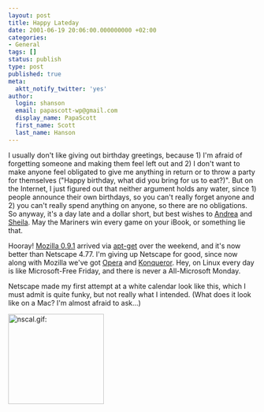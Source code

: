```yaml
---
layout: post
title: Happy Lateday
date: 2001-06-19 20:06:00.000000000 +02:00
categories:
- General
tags: []
status: publish
type: post
published: true
meta:
  aktt_notify_twitter: 'yes'
author:
  login: shanson
  email: papascott-wp@gmail.com
  display_name: PapaScott
  first_name: Scott
  last_name: Hanson
---
```

<p>I usually don't like giving out birthday greetings, because 1) I'm afraid of forgetting someone and making them feel left out and 2) I don't want to make anyone feel obligated to give me anything in return or to throw a party for themselves ("Happy birthday, what did you bring for us to eat?)". But on the Internet, I just figured out that neither argument holds any water, since 1) people announce their own birthdays, so you can't really forget anyone and 2) you can't really spend anything on anyone, so there are no obligations. So anyway, it's a day late and a dollar short, but best wishes to <a href="http://andrea.editthispage.com/2001/06/18">Andrea</a> and <a href="http://sheila.inessential.com/2001/06/18">Sheila</a>. May the Mariners win every game on your iBook, or something lie that.</p>
<p>Hooray! <a href="http://www.mozilla.org">Mozilla 0.9.1</a> arrived via <a href="http://www.debian.org">apt-get</a> over the weekend, and it's now better than Netscape 4.77. I'm giving up Netscape for good, since now along with Mozilla we've got <a href="http://www.opera.com">Opera</a> and <a href="http://www.Konqueror.org">Konqueror</a>. Hey, on Linux every day is like Microsoft-Free Friday, and there is never a All-Microsoft Monday.</p>
<p>Netscape made my first attempt at a white calendar look like this, which I must admit is quite funky, but not really what I intended. (What does it look like on a Mac? I'm almost afraid to ask...)</p>
<p><img src="http://www.papascott.de/wordpress/wp-content/uploads/2001/06/nscal.gif" height="183" width="194" border="0" alt="nscal.gif: " /></p>
